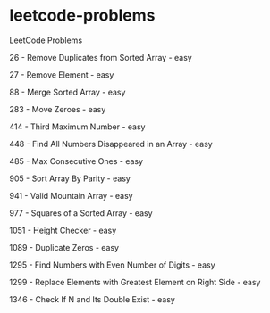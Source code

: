 # leetcode-problems
LeetCode Problems

26 - Remove Duplicates from Sorted Array - easy

27 - Remove Element - easy

88 - Merge Sorted Array - easy

283 - Move Zeroes - easy

414 - Third Maximum Number - easy

448 - Find All Numbers Disappeared in an Array - easy

485 - Max Consecutive Ones - easy

905 - Sort Array By Parity - easy

941 - Valid Mountain Array - easy

977 - Squares of a Sorted Array - easy

1051 - Height Checker - easy

1089 - Duplicate Zeros - easy

1295 - Find Numbers with Even Number of Digits - easy

1299 - Replace Elements with Greatest Element on Right Side - easy

1346 - Check If N and Its Double Exist - easy
